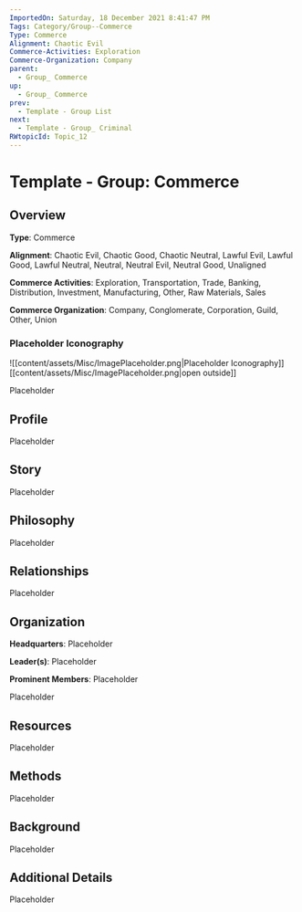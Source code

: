 ```yaml
---
ImportedOn: Saturday, 18 December 2021 8:41:47 PM
Tags: Category/Group--Commerce
Type: Commerce
Alignment: Chaotic Evil
Commerce-Activities: Exploration
Commerce-Organization: Company
parent:
  - Group_ Commerce
up:
  - Group_ Commerce
prev:
  - Template - Group List
next:
  - Template - Group_ Criminal
RWtopicId: Topic_12
---
```

# Template - Group: Commerce
## Overview
**Type**: Commerce

**Alignment**: Chaotic Evil, Chaotic Good, Chaotic Neutral, Lawful Evil, Lawful Good, Lawful Neutral, Neutral, Neutral Evil, Neutral Good, Unaligned

**Commerce Activities**: Exploration, Transportation, Trade, Banking, Distribution, Investment, Manufacturing, Other, Raw Materials, Sales

**Commerce Organization**: Company, Conglomerate, Corporation, Guild, Other, Union

### Placeholder Iconography
![[content/assets/Misc/ImagePlaceholder.png|Placeholder Iconography]]
[[content/assets/Misc/ImagePlaceholder.png|open outside]]

Placeholder

## Profile
Placeholder

## Story
Placeholder

## Philosophy
Placeholder

## Relationships
Placeholder

## Organization
**Headquarters**: Placeholder

**Leader(s)**: Placeholder

**Prominent Members**: Placeholder

Placeholder

## Resources
Placeholder

## Methods
Placeholder

## Background
Placeholder

## Additional Details
Placeholder

